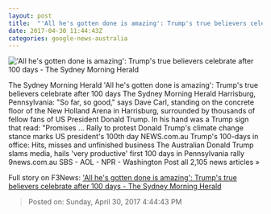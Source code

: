```yaml
---
layout: post
title:  "'All he's gotten done is amazing': Trump's true believers celebrate after 100 days - The Sydney Morning Herald"
date: 2017-04-30 11:44:43Z
categories: google-news-australia
---
```


!['All he's gotten done is amazing': Trump's true believers celebrate after 100 days - The Sydney Morning Herald](http://www.smh.com.au/content/dam/images/g/v/v/p/l/z/image.related.articleLeadwide.620x349.gvv92t.png/1493546059370.jpg)

The Sydney Morning Herald 'All he's gotten done is amazing': Trump's true believers celebrate after 100 days The Sydney Morning Herald Harrisburg, Pennsylvania: "So far, so good," says Dave Carl, standing on the concrete floor of the New Holland Arena in Harrisburg, surrounded by thousands of fellow fans of US President Donald Trump. In his hand was a Trump sign that read: "Promises ... Rally to protest Donald Trump's climate change stance marks US president's 100th day NEWS.com.au Trump's 100-days in office: Hits, misses and unfinished business The Australian Donald Trump slams media, hails 'very productive' first 100 days in Pennsylvania rally 9news.com.au SBS - AOL - NPR - Washington Post all 2,105 news articles »


Full story on F3News: ['All he's gotten done is amazing': Trump's true believers celebrate after 100 days - The Sydney Morning Herald](http://www.f3nws.com/n/j4KJH)

> Posted on: Sunday, April 30, 2017 4:44:43 PM
